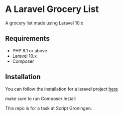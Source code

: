 # A Laravel Grocery List

A grocery list made using Laravel 10.x

## Requirements
- PHP 8.1 or above
- Laravel 10.x
- Composer

## Installation
You can follow the installation for a laravel project [here](https://laravel.com/docs/10.x/installation)

make sure to run Composer Install

This repo is for a task at Script Groningen.
